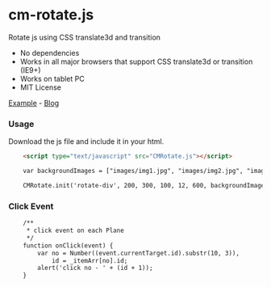 cm-rotate.js
============

Rotate js using CSS translate3d and transition

 * No dependencies
 * Works in all major browsers that support CSS translate3d or transition (IE9+)
 * Works on tablet PC
 * MIT License
 
[Example](http://work.cmiscm.com/cm-rotate.js/)  -  [Blog](http://blog.cmiscm.com/)



### Usage ###

Download the js file and include it in your html.
```html
    <script type="text/javascript" src="CMRotate.js"></script>
```

```html
    var backgroundImages = ["images/img1.jpg", "images/img2.jpg", "images/img3.jpg"];

    CMRotate.init('rotate-div', 200, 300, 100, 12, 600, backgroundImages);
```


### Click Event ###
```html
    /**
     * click event on each Plane
     */
    function onClick(event) {
        var no = Number((event.currentTarget.id).substr(10, 3)),
            id = _itemArr[no].id;
        alert('click no - ' + (id + 1));
    }
```
